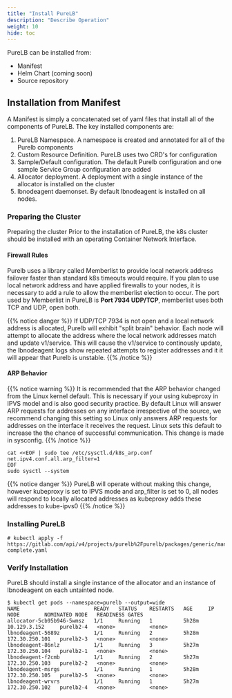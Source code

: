 ```yaml
---
title: "Install PureLB"
description: "Describe Operation"
weight: 10
hide: toc
---
```


PureLB can be installed from:


* Manifest
* Helm Chart (coming soon)
* Source repository




## Installation from Manifest

A Manifest is simply a concatenated set of yaml files that install all of the components of PureLB.  The key installed components are:


1. PureLB Namespace.  A namespace is created and annotated for all of the Purelb components
2. Custom Resource Definition.  PureLB uses two CRD's for configuration
3. Sample/Default configuration.  The default Purelb configuration and one sample Service Group configuration are added
4. Allocator deployment.  A deployment with a single instance of the allocator is installed on the cluster
5. lbnodeagent daemonset.  By default lbnodeagent is installed on all nodes.


### Preparing the Cluster
Preparing the cluster
Prior to the installation of PureLB, the k8s cluster should be installed with an operating Container Network Interface.  

#### Firewall Rules
Purelb uses a library called Memberlist to provide local network address failover faster than standard k8s timeouts would require.  If you plan to use local network address and have applied firewalls to your nodes, it is necessary to add a rule to allow the memberlist election to occur. The port used by Memberlist in PureLB is **Port 7934 UDP/TCP**, memberlist uses both TCP and UDP, open both.

{{% notice danger %}}
If UDP/TCP 7934 is not open and a local network address is allocated, Purelb will exhibit "split brain" behavior.  Each node will attempt to allocate the address where the local network addresses match and update v1/service.  This will cause the v1/service to continously update, the lbnodeagent logs show repeated attempts to register addresses and it it will appear that Purelb is unstable. 
{{% /notice %}}


#### ARP Behavior
{{% notice warning %}}
It is recommended that the ARP behavior changed from the Linux kernel default.  This is necessary if your using kubeproxy in IPVS model and is also good security practice.  By default Linux will answer ARP requests for addresses on any interface irrespective of the source, we recommend changing this setting so Linux only answers ARP requests for addresses on the interface it receives the request.  Linux sets this default to increase the the chance of successful communication. This change is made in sysconfig.
{{% /notice %}}


```plaintext
cat <<EOF | sudo tee /etc/sysctl.d/k8s_arp.conf
net.ipv4.conf.all.arp_filter=1
EOF
sudo sysctl --system

```
{{% notice danger %}}
PureLB will operate without making this change, however kubeproxy is set to IPVS mode and arp_filter is set to 0, all nodes will respond to locally allocated addresses as kubeproxy adds these addresses to kube-ipvs0
{{% /notice %}}

### Installing PureLB

```plaintext
# kubectl apply -f https://gitlab.com/api/v4/projects/purelb%2Fpurelb/packages/generic/manifest/0.0.1/purelb-complete.yaml
```

### Verify Installation
PureLB should install a single instance of the allocator and an instance of lbnodeagent on each untainted node.

```plaintext
$ kubectl get pods --namespace=purelb --output=wide
NAME                        READY   STATUS    RESTARTS   AGE     IP               NODE        NOMINATED NODE   READINESS GATES
allocator-5cb95b946-5wmsz   1/1     Running   1          5h28m   10.129.3.152     purelb2-4   <none>           <none>
lbnodeagent-5689z           1/1     Running   2          5h28m   172.30.250.101   purelb2-3   <none>           <none>
lbnodeagent-86nlz           1/1     Running   3          5h27m   172.30.250.104   purelb2-1   <none>           <none>
lbnodeagent-f2cmb           1/1     Running   2          5h27m   172.30.250.103   purelb2-2   <none>           <none>
lbnodeagent-msrgs           1/1     Running   1          5h28m   172.30.250.105   purelb2-5   <none>           <none>
lbnodeagent-wrvrs           1/1     Running   1          5h27m   172.30.250.102   purelb2-4   <none>           <none>
```
